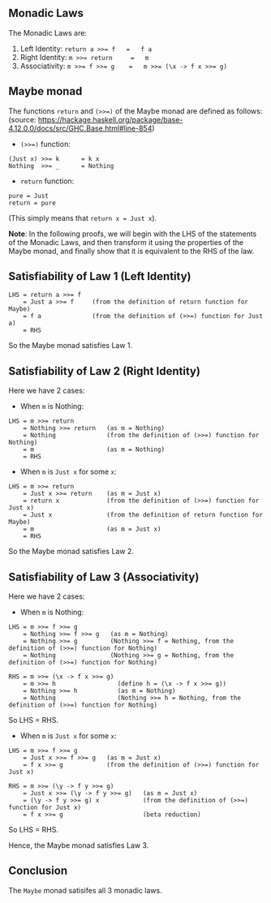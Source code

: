 ## Monadic Laws

The Monadic Laws are:
1. Left Identity:     `return a >>= f   =   f a`
2. Right Identity:    `m >>= return     =   m`
3. Associativity:     `m >>= f >>= g    =   m >>= (\x -> f x >>= g)`

## Maybe monad

The functions `return` and `(>>=)` of the Maybe monad are defined as follows:  
(source: https://hackage.haskell.org/package/base-4.12.0.0/docs/src/GHC.Base.html#line-854)

 - `(>>=)` function:
```
(Just x) >>= k      = k x
Nothing  >>= _      = Nothing
```

 - `return` function:
```
pure = Just
return = pure
```
(This simply means that `return x = Just x`).

**Note**: In the following proofs, we will begin with the LHS of the statements of the Monadic Laws, and then transform it using the properties of the Maybe monad, and finally show that it is equivalent to the RHS of the law.

## Satisfiability of Law 1 (Left Identity)
```
LHS = return a >>= f
    = Just a >>= f     (from the definition of return function for Maybe)
    = f a              (from the definition of (>>=) function for Just a)
    = RHS
```
So the Maybe monad satisfies Law 1.

## Satisfiability of Law 2 (Right Identity)
Here we have 2 cases:
 - When `m` is Nothing:
```
LHS = m >>= return
    = Nothing >>= return   (as m = Nothing)
    = Nothing              (from the definition of (>>=) function for Nothing)
    = m                    (as m = Nothing)
    = RHS
```
 - When `m` is `Just x` for some `x`:
```
LHS = m >>= return
    = Just x >>= return    (as m = Just x)
    = return x             (from the definition of (>>=) function for Just x)
    = Just x               (from the definition of return function for Maybe)
    = m                    (as m = Just x)
    = RHS
```

So the Maybe monad satisfies Law 2.

## Satisfiability of Law 3 (Associativity)
Here we have 2 cases:

 - When `m` is Nothing:
```
LHS = m >>= f >>= g
    = Nothing >>= f >>= g   (as m = Nothing)
    = Nothing >>= g         (Nothing >>= f = Nothing, from the definition of (>>=) function for Nothing)
    = Nothing               (Nothing >>= g = Nothing, from the definition of (>>=) function for Nothing)

RHS = m >>= (\x -> f x >>= g)
    = m >>= h                 (define h = (\x -> f x >>= g))
    = Nothing >>= h           (as m = Nothing)
    = Nothing                 (Nothing >>= h = Nothing, from the definition of (>>=) function for Nothing)
```
So LHS = RHS.

 - When `m` is `Just x` for some `x`:
```
LHS = m >>= f >>= g
    = Just x >>= f >>= g   (as m = Just x)
    = f x >>= g            (from the definition of (>>=) function for Just x)

RHS = m >>= (\y -> f y >>= g)
    = Just x >>= (\y -> f y >>= g)   (as m = Just x)
    = (\y -> f y >>= g) x            (from the definition of (>>=) function for Just x)
    = f x >>= g                      (beta reduction)
```
So LHS = RHS.

Hence, the Maybe monad satisfies Law 3.


## Conclusion

The `Maybe` monad satisifes all 3 monadic laws.
